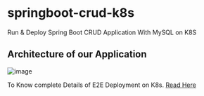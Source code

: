 # springboot-crud-k8s
Run &amp; Deploy Spring Boot CRUD Application With MySQL on K8S

## Architecture of our Application 

![image](https://user-images.githubusercontent.com/89054489/236997934-10d365c7-6f1b-4e31-98c6-3b1f1a50ab4b.png)

To Know complete Details of E2E Deployment on K8s. [Read Here](https://charanwrites.hashnode.dev/deploying-spring-boot-application-on-k8s)
